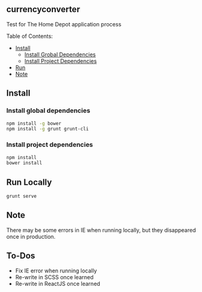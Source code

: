 ## currencyconverter ##
Test for The Home Depot application process

Table of Contents:
* [Install](#install)
    * [Install Grobal Dependencies](#install-global-dependencies)
    * [Install Project Dependencies](#install-project-dependencies)
* [Run](#run)
* [Note](#note)


## <a name="install"></a> Install

### <a name="install-global-dependencies"></a> Install global dependencies
```sh
npm install -g bower
npm install -g grunt grunt-cli
```
### <a name="install-project-dependencies"></a> Install project dependencies
```sh
npm install
bower install
```

## <a name="run"></a> Run Locally

```sh
grunt serve
```


## <a name="note"></a> Note

There may be some errors in IE when running locally, but they disappeared once in production.

## <a name="to-dos"></a> To-Dos

- Fix IE error when running locally
- Re-write in SCSS once learned
- Re-write in ReactJS once learned